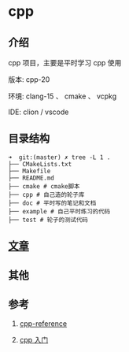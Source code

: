 # cpp

## 介绍

cpp 项目，主要是平时学习 cpp 使用

版本: cpp-20

环境: clang-15 、 cmake 、 vcpkg 

IDE: clion / vscode

## 目录结构

```shell
➜  git:(master) ✗ tree -L 1 .
├── CMakeLists.txt
├── Makefile
├── README.md
├── cmake # cmake脚本
├── cpp # 自己造的轮子库
├── doc # 平时写的笔记和文档
├── example # 自己平时练习的代码
├── test # 轮子的测试代码
```

## [文章](./doc)

## 其他

## 参考

1. [cpp-reference](https://en.cppreference.com/w/)

2. [cpp 入门](https://anthony-dong.github.io/2023/04/06/fd8e40efcdb71f2be44fb720dc582d67/)

